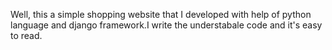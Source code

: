 Well, this a simple shopping website that I developed with help of python language and django framework.I write the understabale code and it's easy to read. 
